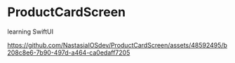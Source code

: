 # ProductCardScreen
learning SwiftUI


https://github.com/NastasiaIOSdev/ProductCardScreen/assets/48592495/b208c8e6-7b90-497d-a464-ca0edaff7205

